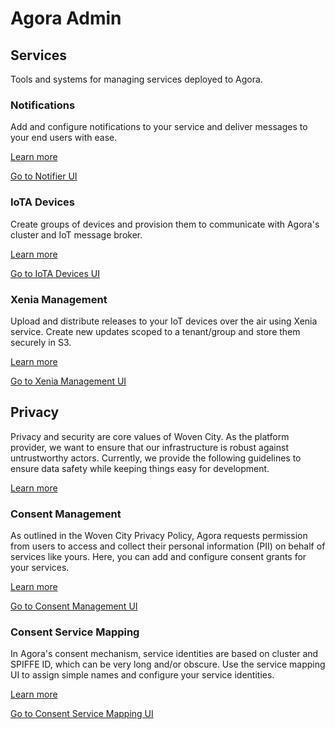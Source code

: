# Agora Admin


## Services

Tools and systems for managing services deployed to Agora.

### Notifications

Add and configure notifications to your service and deliver messages to your end users with ease.

[Learn more](https://developer.woven-city.toyota/docs/default/Component/notification-service)

[Go to Notifier UI](https://agora-ui.cityos-dev.woven-planet.tech/admin/notifications)

### IoTA Devices

Create groups of devices and provision them to communicate with Agora's cluster and IoT message broker.

[Learn more](https://developer.woven-city.toyota/docs/default/Component/iota-service)

[Go to IoTA Devices UI](https://agora-ui.cityos-dev.woven-planet.tech/admin/iota-devices)

### Xenia Management

Upload and distribute releases to your IoT devices over the air using Xenia service. Create new updates scoped to a tenant/group and store them securely in S3.

[Learn more](https://coming-soon?)

[Go to Xenia Management UI](https://agora-ui.agora-lab.woven-planet.tech/admin/xenia-management)

## Privacy

Privacy and security are core values of Woven City. As the platform provider, we want to ensure that our infrastructure is robust against untrustworthy actors. Currently, we provide the following guidelines to ensure data safety while keeping things easy for development.

[Learn more](https://developer.woven-city.toyota/docs/default/Component/consent-management-service/en/)

### Consent Management

As outlined in the Woven City Privacy Policy, Agora requests permission from users to access and collect their personal information (PII) on behalf of services like yours. Here, you can add and configure consent grants for your services.

[Learn more](https://developer.woven-city.toyota/docs/default/Component/consent-management-service/en/consent)

[Go to Consent Management UI](https://agora-ui.cityos-dev.woven-planet.tech/admin/consent-grant-management/users)

### Consent Service Mapping

In Agora's consent mechanism, service identities are based on cluster and SPIFFE ID, which can be very long and/or obscure. Use the service mapping UI to assign simple names and configure your service identities.

[Learn more](https://developer.woven-city.toyota/docs/default/Component/consent-management-service/en/consent/#service-mapping)

[Go to Consent Service Mapping UI](https://agora-ui.cityos-dev.woven-planet.tech/admin/consent-service-management)

